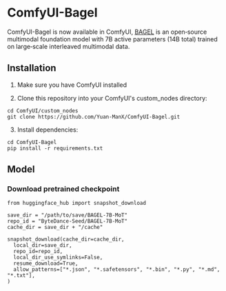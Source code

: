 # ComfyUI-Bagel

ComfyUI-Bagel is now available in ComfyUI, [BAGEL](https://github.com/ByteDance-Seed/Bagel) is an open‑source multimodal foundation model with 7B active parameters (14B total) trained on large‑scale interleaved multimodal data.



## Installation

1. Make sure you have ComfyUI installed

2. Clone this repository into your ComfyUI's custom_nodes directory:
```
cd ComfyUI/custom_nodes
git clone https://github.com/Yuan-ManX/ComfyUI-Bagel.git
```

3. Install dependencies:
```
cd ComfyUI-Bagel
pip install -r requirements.txt
```


## Model

### Download pretrained checkpoint

```
from huggingface_hub import snapshot_download

save_dir = "/path/to/save/BAGEL-7B-MoT"
repo_id = "ByteDance-Seed/BAGEL-7B-MoT"
cache_dir = save_dir + "/cache"

snapshot_download(cache_dir=cache_dir,
  local_dir=save_dir,
  repo_id=repo_id,
  local_dir_use_symlinks=False,
  resume_download=True,
  allow_patterns=["*.json", "*.safetensors", "*.bin", "*.py", "*.md", "*.txt"],
)

```
